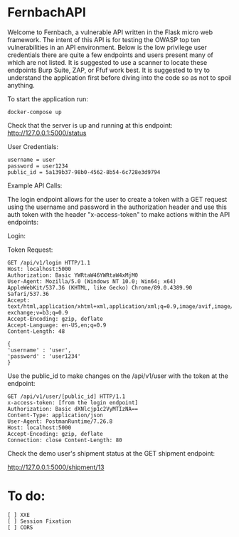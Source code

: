# FernbachAPI
Welcome to Fernbach, a vulnerable API written in the Flask micro web framework. The intent of this API is for testing the OWASP top ten vulnerabilities in an API environment. Below is the low privilege user credentials there are quite a few endpoints and users present many of which are not listed. It is suggested to use a scanner to locate these endpoints Burp Suite, ZAP, or Ffuf work best. It is suggested to try to understand the application first before diving into the code so as not to spoil anything.

To start the application run:
```
docker-compose up
```
Check that the server is up and running at this endpoint:
http://127.0.0.1:5000/status

User Credentials:
```
username = user 
password = user1234 
public_id = 5a139b37-98b0-4562-8b54-6c728e3d9794
```
Example API Calls:

The login endpoint allows for the user to create a token with a GET request using the username and password in the authorization header and use this auth token with the header "x-access-token" to make actions within the API endpoints:

Login:

Token Request:
```
GET /api/v1/login HTTP/1.1 
Host: localhost:5000 
Authorization: Basic YWRtaW46YWRtaW4xMjM0 
User-Agent: Mozilla/5.0 (Windows NT 10.0; Win64; x64) AppleWebKit/537.36 (KHTML, like Gecko) Chrome/89.0.4389.90 Safari/537.36 
Accept: text/html,application/xhtml+xml,application/xml;q=0.9,image/avif,image/webp,image/apng,/;q=0.8,application/signed-exchange;v=b3;q=0.9
Accept-Encoding: gzip, deflate
Accept-Language: en-US,en;q=0.9
Content-Length: 48

{ 
'username' : 'user', 
'password' : 'user1234' 
}
```
Use the public_id to make changes on the /api/v1/user with the token at the endpoint:
```
GET /api/v1/user/[public_id] HTTP/1.1
x-access-token: [from the login endpoint]
Authorization: Basic dXNlcjp1c2VyMTIzNA==
Content-Type: application/json
User-Agent: PostmanRuntime/7.26.8
Host: localhost:5000
Accept-Encoding: gzip, deflate
Connection: close Content-Length: 80
```
Check the demo user's shipment status at the GET shipment endpoint:

http://127.0.0.1:5000/shipment/13

# To do:
```
[ ] XXE
[ ] Session Fixation
[ ] CORS
``` 
